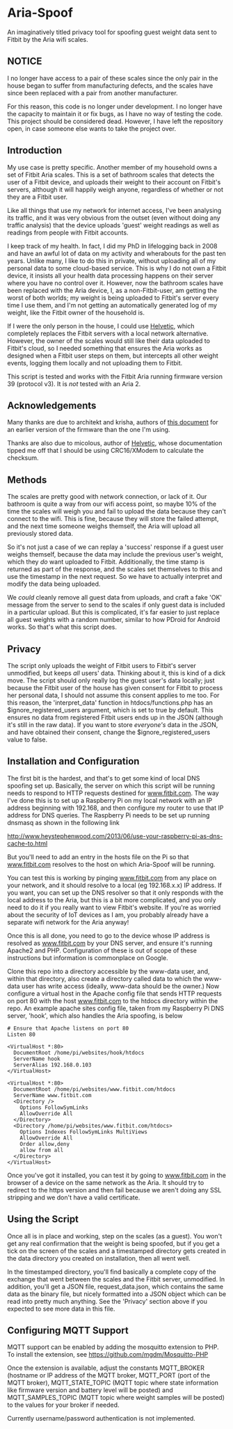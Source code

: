 Aria-Spoof
==========

An imaginatively titled privacy tool for spoofing guest weight data sent to
Fitbit by the Aria wifi scales.

NOTICE
------

I no longer have access to a pair of these scales since the only pair in the
house began to suffer from manufacturing defects, and the scales have since
been replaced with a pair from another manufacturer.

For this reason, this code is no longer under development. I no longer
have the capacity to maintain it or fix bugs, as I have no way of testing
the code. This project should be considered dead. However, I have left the
repository open, in case someone else wants to take the project over.


Introduction
------------

My use case is pretty specific. Another member of my household owns a
set of Fitbit Aria scales. This is a set of bathroom scales that detects the
user of a Fitbit device, and uploads their weight to their account on Fitbit's
servers, although it will happily weigh anyone, regardless of whether or not
they are a Fitbit user.

Like all things that use my network for internet access, I've been
analysing its traffic, and it was very obvious from the
outset (even without doing any traffic analysis) that the device uploads
'guest' weight readings as well as readings from people with Fitbit accounts.

I keep track of my health. In fact, I did my PhD in lifelogging back in 2008
and have an awful lot of data on my activity and wherabouts for the past ten
years. Unlike many, I like to do this in private, without uploading
all of my personal data to some cloud-based service. This is why I do not own
a Fitbit device, it insists all your health data processing happens on their
server where you have no control over it. However, now
the bathroom scales have been replaced with the Aria device, I, as a
non-Fitbit-user, am getting the worst of both worlds; my weight is being
uploaded to Fitbit's server every time I use them, and I'm not getting
an automatically generated log of my weight, like the Fitbit owner of the
household is.

If I were the only person in the house, I could use
[Helvetic](https://github.com/micolous/helvetic/), which completely replaces
the Fitbit servers with a local network alternative. However, the owner of
the scales would still like their data uploaded to Fitbit's cloud, so
I needed something that ensures the Aria works as designed when
a Fitbit user steps on them, but intercepts all other weight events,
logging them locally and not uploading them to Fitbit.

This script is tested and works with the Fitbit Aria running firmware
version 39 (protocol v3). It is *not* tested with an Aria 2.

Acknowledgements
----------------

Many thanks are due to architekt and krisha, authors of
[this document](https://www.hackerspace-bamberg.de/Fitbit_Aria_Wi-Fi_Smart_Scale)
for an earlier version of the firmware than the one I'm using.

Thanks are also due to micolous, author of
[Helvetic](https://github.com/micolous/helvetic/), whose documentation
tipped me off that I should be using CRC16/XModem to calculate the
checksum.

Methods
-------

The scales are pretty good with network connection, or lack of it. Our
bathroom is quite a way from our wifi access point, so maybe 10% of the time
the scales will weigh you and fail to upload the data because they can't
connect to the wifi. This is fine, because they will store the failed attempt,
and the next time someone weighs themself, the Aria will upload all previously
stored data.

So it's not just a case of we can replay a 'success' response if a guest
user weighs themself, because the data may include the previous user's
weight, which they *do* want uploaded to Fitbit. Additionally, the time
stamp is returned as part of the response, and the scales set themselves
to this and use the timestamp in the next request. So we have to actually
interpret and modify the data being uploaded.

We *could* cleanly remove all guest data from uploads, and craft a fake
'OK' message from the server to send to the scales if only guest data is
included in a particular upload. But this is complicated, it's far easier
to just replace all guest weights with a random number, similar to how
PDroid for Android works. So that's what this script does.

Privacy
-------

The script only uploads the weight of Fitbit users to Fitbit's server
unmodified, but keeps *all* users' data. Thinking about it,
this is kind of a dick move. The script should only really log the
guest user's data locally; just because the Fitbit user of the house
has given consent for Fitbit to process her personal data, I should
not assume this consent applies to me too. For this reason, the
'interpret_data' function in htdocs/functions.php has an
$ignore_registered_users argument, which is set to true by
default. This ensures no data from registered Fitbit users ends up
in the JSON (although it's still in the raw data). If you want to
store *everyone's* data in the JSON, and have obtained their
consent, change the $ignore_registered_users value to false.

Installation and Configuration
------------------------------

The first bit is the hardest, and that's to get some kind of local DNS
spoofing set up. Basically, the server on which this script will be running
needs to respond to HTTP requests destined for www.fitbit.com. The way I've
done this is to set up a Raspberry Pi on my local network with an IP
address beginning with 192.168, and then configure my router to use that
IP address for DNS queries. The Raspberry Pi needs to be set up running
dnsmasq as shown in the following link

http://www.heystephenwood.com/2013/06/use-your-raspberry-pi-as-dns-cache-to.html

But you'll need to add an entry in the hosts file on the Pi so that
www.fitbit.com resolves to the host on which Aria-Spoof will be running.

You can test this is working by pinging www.fitbit.com from any place on
your network, and it should resolve to a local (eg 192.168.x.x) IP
address. If you want, you can set up the DNS resolver so that it only
responds with the local address to the Aria, but this is a bit more
complicated, and you only need to do it if you really want to view
Fitbit's website. If you're as worried about the security of IoT devices
as I am, you probably already have a separate wifi network for the
Aria anyway!

Once this is all done, you need to go to the device whose IP address is
resolved as www.fitbit.com by your DNS server, and ensure it's running
Apache2 and PHP. Configuration of these is out of scope of these instructions
but information is commonplace on Google.

Clone this repo into a directory accessible by the www-data user,
and, within that directory, also create a directory called data to which
the www-data user has write access (ideally, www-data should be the
owner.) Now configure a virtual host in the Apache config file that
sends HTTP requests on port 80 with the host www.fitbit.com to the
htdocs directory within the repo. An example apache sites config file,
taken from my Raspberry Pi DNS server, 'hook', which also handles the
Aria spoofing, is below

    # Ensure that Apache listens on port 80
    Listen 80
    
    <VirtualHost *:80>
      DocumentRoot /home/pi/websites/hook/htdocs
      ServerName hook
      ServerAlias 192.168.0.103
    </VirtualHost>
    
    <VirtualHost *:80>
      DocumentRoot /home/pi/websites/www.fitbit.com/htdocs
      ServerName www.fitbit.com
      <Directory />
        Options FollowSymLinks
        AllowOverride All
      </Directory>
      <Directory /home/pi/websites/www.fitbit.com/htdocs>
        Options Indexes FollowSymLinks MultiViews
        AllowOverride All
        Order allow,deny
        allow from all
      </Directory>
    </VirtualHost>

Once you've got it installed, you can test it by going to www.fitbit.com
in the browser of a device on the same network as the Aria. It should
try to redirect to the https version and then fail because we aren't doing
any SSL stripping and we don't have a valid certificate.


Using the Script
----------------

Once all is in place and working, step on the scales (as a guest). You
won't get any real confirmation that the weight is being spoofed, but
if you get a tick on the screen of the scales and a timestamped directory
gets created in the data directory you created on installation, then
all went well.

In the timestamped directory, you'll find basically a complete copy of
the exchange that went between the scales and the Fitbit server,
unmodified. In addition, you'll get a JSON file, request_data.json,
which contains the same data as the binary file, but nicely formatted
into a JSON object which can be read into pretty much anything. See the
'Privacy' section above if you expected to see more data in this file.


Configuring MQTT Support
------------------------

MQTT support can be enabled by adding the mosquitto extension to PHP.
To install the extension, see https://github.com/mgdm/Mosquitto-PHP 

Once the extension is available, adjust the constants MQTT_BROKER 
(hostname or IP address of the MQTT broker, MQTT_PORT (port of the
MQTT broker), MQTT_STATE_TOPIC (MQTT topic where state information 
like firmware version and battery level will be posted) and 
MQTT_SAMPLES_TOPIC (MQTT topic where weight samples will be posted)
to the values for your broker if needed.

Currently username/password authentication is not implemented.
